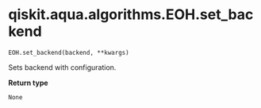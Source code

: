 # qiskit.aqua.algorithms.EOH.set\_backend

`EOH.set_backend(backend, **kwargs)`

Sets backend with configuration.

**Return type**

`None`
